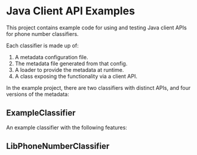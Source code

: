 # Java Client API Examples

This project contains example code for using and testing Java client APIs for phone
number classifiers.

Each classifier is made up of:
1. A metadata configuration file.
2. The metadata file generated from that config.
3. A loader to provide the metadata at runtime.
4. A class exposing the functionality via a client API.

In the example project, there are two classifiers with distinct APIs, and four
versions of the metadata:

## ExampleClassifier

An example classifier with the following features:


## LibPhoneNumberClassifier


